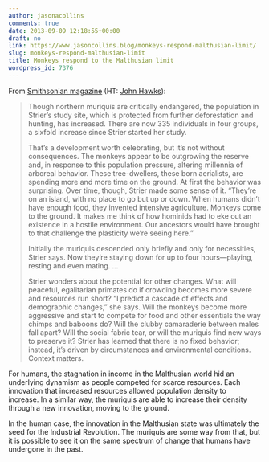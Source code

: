 ```yaml
---
author: jasonacollins
comments: true
date: 2013-09-09 12:18:55+00:00
draft: no
link: https://www.jasoncollins.blog/monkeys-respond-malthusian-limit/
slug: monkeys-respond-malthusian-limit
title: Monkeys respond to the Malthusian limit
wordpress_id: 7376
---
```


From [Smithsonian magazine](http://www.smithsonianmag.com/science-nature/Humans-Would-Be-Better-Off-If-They-Monkeyed-Around-Like-the-Muriquis-220566921.html?c=y&story=fullstory#spider_monkeys_01_631x473.jpg) (HT: [John Hawks](http://johnhawks.net/weblog/topics/behavior/primates/muriqui-strier-profile-2013.html)):


<blockquote>Though northern muriquis are critically endangered, the population in Strier’s study site, which is protected from further deforestation and hunting, has increased. There are now 335 individuals in four groups, a sixfold increase since Strier started her study.

That’s a development worth celebrating, but it’s not without consequences. The monkeys appear to be outgrowing the reserve and, in response to this population pressure, altering millennia of arboreal behavior. These tree-dwellers, these born aerialists, are spending more and more time on the ground. At first the behavior was surprising. Over time, though, Strier made some sense of it. “They’re on an island, with no place to go but up or down. When humans didn’t have enough food, they invented intensive agriculture. Monkeys come to the ground. It makes me think of how hominids had to eke out an existence in a hostile environment. Our ancestors would have brought to that challenge the plasticity we’re seeing here.”

Initially the muriquis descended only briefly and only for necessities, Strier says. Now they’re staying down for up to four hours—playing, resting and even mating. ...

Strier wonders about the potential for other changes. What will peaceful, egalitarian primates do if crowding becomes more severe and resources run short? “I predict a cascade of effects and demographic changes,” she says. Will the monkeys become more aggressive and start to compete for food and other essentials the way chimps and baboons do? Will the clubby camaraderie between males fall apart? Will the social fabric tear, or will the muriquis find new ways to preserve it? Strier has learned that there is no fixed behavior; instead, it’s driven by circumstances and environmental conditions. Context matters.</blockquote>


For humans, the stagnation in income in the Malthusian world hid an underlying dynamism as people competed for scarce resources. Each innovation that increased resources allowed population density to increase. In a similar way, the muriquis are able to increase their density through a new innovation, moving to the ground.

In the human case, the innovation in the Malthusian state was ultimately the seed for the Industrial Revolution. The muriquis are some way from that, but it is possible to see it on the same spectrum of change that humans have undergone in the past.
